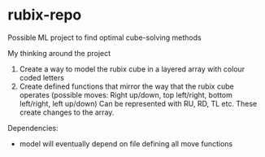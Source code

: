 # rubix-repo
Possible ML project to find optimal cube-solving methods

My thinking around the project

1. Create a way to model the rubix cube in a layered array with colour coded letters
2. Create defined functions that mirror the way that the rubix cube operates
(possible moves:
Right up/down, top left/right, bottom left/right, left up/down)
Can be represented with RU, RD, TL etc.
These create changes to the array.

Dependencies:
- model will eventually depend on file defining all move functions

